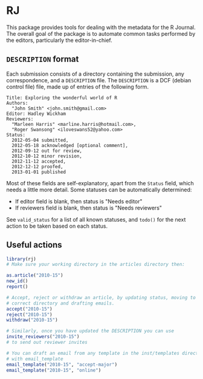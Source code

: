 # RJ

This package provides tools for dealing with the metadata for the R Journal. The overall goal of the package is to automate common tasks performed by the editors, particularly the editor-in-chief.

## `DESCRIPTION` format

Each submission consists of a directory containing the submission, any correspondence, and a `DESCRIPTION` file.  The `DESCRIPTION` is a DCF (debian control file) file, made up of entries of the following form.

```
Title: Exploring the wonderful world of R
Authors: 
  "John Smith" <john.smith@gmail.com>
Editor: Hadley Wickham
Reviewers: 
  "Marleen Harris" <marline.harris@hotmail.com>, 
  "Roger Swansong" <iloveswans52@yahoo.com>
Status: 
  2012-05-04 submitted,
  2012-05-18 acknowledged [optional comment],
  2012-09-12 out for review,
  2012-10-12 minor revision,
  2012-11-12 accepted,
  2012-12-12 proofed,
  2013-01-01 published
```

Most of these fields are self-explanatory, apart from the `Status` field, which needs a little more detail. Some statuses can be automatically determined:

* If editor field is blank, then status is "Needs editor"
* If reviewers field is blank, then status is "Needs reviewers"

See `valid_status` for a list of all known statuses, and `todo()` for the next action to be taken based on each status.

## Useful actions
  
```R
library(rj)
# Make sure your working directory in the articles directory then:

as.article("2010-15")
new_id()
report()

# Accept, reject or withdraw an article, by updating status, moving to
# correct directory and drafting emails.
accept("2010-15")
reject("2010-15")
withdraw("2010-15")

# Similarly, once you have updated the DESCRIPTION you can use
invite_reviewers("2010-15")
# to send out reviewer invites

# You can draft an email from any template in the inst/templates directory
# with email_template
email_template("2010-15", "accept-major")
email_template("2010-15", "online")
```